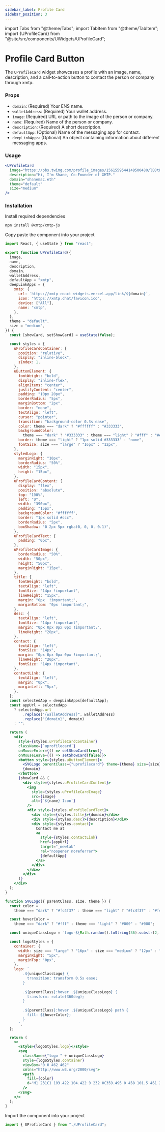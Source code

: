 ```yaml
---
sidebar_label: Profile Card
sidebar_position: 3
---
```


import Tabs from "@theme/Tabs";
import TabItem from "@theme/TabItem";
import {UProfileCard} from "@site/src/components/UWidgets/UProfileCard";

# Profile Card Button

The `UProfileCard` widget showcases a profile with an image, name, description, and a call-to-action button to contact the person or company through xmtp.

<div className="widget-container">
<UProfileCard
  image="https://pbs.twimg.com/profile_images/1561559544148500480/lBJtF9DK_400x400.jpg"
  description="Hi, I'm Shane, Co-Founder of XMTP."
  domain="shanemac.eth"
  theme="default"
  size="medium"
/>
</div>

### Props

- `domain`: (Required) Your ENS name.
- `walletAddress`: (Required) Your wallet address.
- `image`: (Required) URL or path to the image of the person or company.
- `name`: (Required) Name of the person or company.
- `description`: (Required) A short description.
- `defaultApp`: (Optional) Name of the messaging app for contact.
- `deepLinkApps`: (Optional) An object containing information about different messaging apps.

### Usage

```jsx
<UProfileCard
  image="https://pbs.twimg.com/profile_images/1561559544148500480/lBJtF9DK_400x400.jpg"
  description="Hi, I'm Shane, Co-Founder of XMTP."
  domain="shanemac.eth"
  theme="default"
  size="medium"
/>
```

### Installation

Install required dependencies

```bash
npm install @xmtp/xmtp-js
```

Copy paste the component into your project

<Tabs >
<TabItem value="index" label="UProfileCard.js">

```jsx
import React, { useState } from "react";

export function UProfileCard({
  image,
  name,
  description,
  domain,
  walletAddress,
  defaultApp = "xmtp",
  deepLinkApps = {
    xmtp: {
      url: `https://xmtp-react-widgets.vercel.app/link/${domain}`,
      icon: "https://xmtp.chat/favicon.ico",
      device: ["All"],
      name: "xmtp",
    },
  },
  theme = "default",
  size = "medium",
}) {
  const [showCard, setShowCard] = useState(false);

  const styles = {
    uProfileCardContainer: {
      position: "relative",
      display: "inline-block",
      zIndex: 1,
    },
    uButtonElement: {
      fontWeight: "bold",
      display: "inline-flex",
      alignItems: "center",
      justifyContent: "center",
      padding: "10px 20px",
      borderRadius: "5px",
      marginBottom: "2px",
      border: "none",
      textAlign: "left",
      cursor: "pointer",
      transition: "background-color 0.3s ease",
      color: theme === "dark" ? "#ffffff" : "#333333",
      backgroundColor:
        theme === "dark" ? "#333333" : theme === "light" ? "#fff" : "#ededed",
      border: theme === "light" ? "1px solid #333333" : "none",
      fontSize: size === "large" ? "16px" : "12px",
    },
    styledLogo: {
      marginRight: "10px",
      borderRadius: "50%",
      width: "15px",
      height: "15px",
    },
    uProfileCardContent: {
      display: "flex",
      position: "absolute",
      top: "100%",
      left: "0",
      width: "390px",
      padding: "15px",
      backgroundColor: "#ffffff",
      border: "1px solid #ccc",
      borderRadius: "5px",
      boxShadow: "0 2px 5px rgba(0, 0, 0, 0.1)",
    },
    uProfileCardText: {
      padding: "0px",
    },
    uProfileCardImage: {
      borderRadius: "50%",
      width: "50px",
      height: "50px",
      marginRight: "15px",
    },
    title: {
      fontWeight: "bold",
      textAlign: "left",
      fontSize: "14px !important",
      lineHeight: "15px",
      margin: "0px  !important;",
      marginBottom: "0px !important;",
    },
    desc: {
      textAlign: "left",
      fontSize: "14px !important",
      margin: "0px 0px 0px 0px !important;",
      lineHeight: "20px",
    },
    contact: {
      textAlign: "left",
      fontSize: "14px",
      margin: "0px 0px 0px 0px !important;",
      lineHeight: "20px",
      fontSize: "14px !important",
    },
    contactLink: {
      textAlign: "left",
      margin: "0px",
      marginLeft: "5px",
    },
  };
  const selectedApp = deepLinkApps[defaultApp];
  const appUrl = selectedApp
    ? selectedApp.url
        .replace("{walletAddress}", walletAddress)
        .replace("{domain}", domain)
    : "";

  return (
    <div
      style={styles.uProfileCardContainer}
      className={`uprofilecard`}
      onMouseEnter={() => setShowCard(true)}
      onMouseLeave={() => setShowCard(false)}>
      <button style={styles.uButtonElement}>
        <SVGLogo parentClass={"uprofilecard"} theme={theme} size={size} />
        {domain}
      </button>
      {showCard && (
        <div style={styles.uProfileCardContent}>
          <img
            style={styles.uProfileCardImage}
            src={image}
            alt={`${name} Icon`}
          />
          <div style={styles.uProfileCardText}>
            <div style={styles.title}>{domain}</div>
            <div style={styles.desc}>{description}</div>
            <div style={styles.contact}>
              Contact me at
              <a
                style={styles.contactLink}
                href={appUrl}
                target="_newtab"
                rel="noopener noreferrer">
                {defaultApp}
              </a>
            </div>
          </div>
        </div>
      )}
    </div>
  );
}

function SVGLogo({ parentClass, size, theme }) {
  const color =
    theme === "dark" ? "#fc4f37" : theme === "light" ? "#fc4f37" : "#fc4f37";

  const hoverColor =
    theme === "dark" ? "#fff" : theme === "light" ? "#000" : "#000";

  const uniqueClassLogo = `logo-${Math.random().toString(36).substr(2, 9)}`;

  const logoStyles = {
    container: {
      width: size === "large" ? "16px" : size === "medium" ? "12px" : "15px",
      marginRight: "5px",
      marginTop: "0px",
    },
    logo: `
        .${uniqueClassLogo} {
          transition: transform 0.5s ease;
        }
  
        .${parentClass}:hover .${uniqueClassLogo} {
          transform: rotate(360deg);
        }
  
        .${parentClass}:hover .${uniqueClassLogo} path {
          fill: ${hoverColor};
        }
      `,
  };

  return (
    <>
      <style>{logoStyles.logo}</style>
      <svg
        className={"logo " + uniqueClassLogo}
        style={logoStyles.container}
        viewBox="0 0 462 462"
        xmlns="http://www.w3.org/2000/svg">
        <path
          fill={color}
          d="M1 231C1 103.422 104.422 0 232 0C359.495 0 458 101.5 461 230C461 271 447 305.5 412 338C382.424 365.464 332 369.5 295.003 349C268.597 333.767 248.246 301.326 231 277.5L199 326.5H130L195 229.997L132 135H203L231.5 184L259.5 135H331L266 230C266 230 297 277.5 314 296C331 314.5 362 315 382 295C403.989 273.011 408.912 255.502 409 230C409.343 131.294 330.941 52 232 52C133.141 52 53 132.141 53 231C53 329.859 133.141 410 232 410C245.674 410 258.781 408.851 271.5 406L283.5 456.5C265.401 460.558 249.778 462 232 462C104.422 462 1 358.578 1 231Z"
        />
      </svg>
    </>
  );
}
```

</TabItem>
</Tabs>

Import the component into your project

```jsx
import { UProfileCard } from "./UProfileCard";
```
